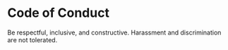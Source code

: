 # Code of Conduct

Be respectful, inclusive, and constructive. Harassment and discrimination are not tolerated.
